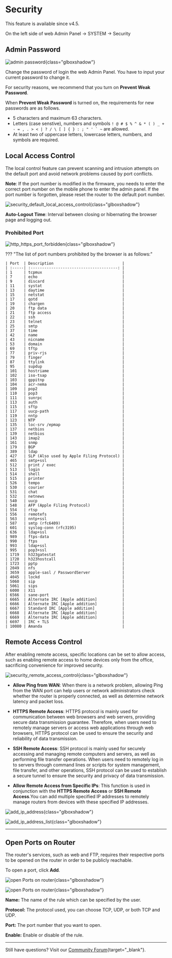 # Security

This feature is available since v4.5.

On the left side of web Admin Panel -> SYSTEM -> Security

## Admin Password

![admin password](https://static.gl-inet.com/docs/router/en/4/interface_guide/security/admin_password.png){class="glboxshadow"}

Change the password of login the web Admin Panel. You have to input your current password to change it.

For security reasons, we recommend that you turn on **Prevent Weak Password**.

When **Prevent Weak Password** is turned on, the requirements for new passwords are as follows.

- 5 characters and maximum 63 characters.
- Letters (case senstive), numbers and symbols `` ! @ # $ % ^ & * ( ) _ + - = , . > < | ? / \ [ ] { } : ; " ' ` ~ `` are allowed.
- At least two of uppercase letters, lowercase letters, numbers, and symbols are required.

## Local Access Control

The local control feature can prevent scanning and intrusion attempts on the default port and avoid network problems caused by port conflicts.

**Note**: If the port number is modified in the firmware, you needs to enter the correct port number on the mobile phone to enter the admin panel. If the port number is forgotten, please reset the router to the default port number.

![security_default_local_access_control](https://static.gl-inet.com/docs/router/en/4/interface_guide/security/security_default_local_access_control.png){class="glboxshadow"}

**Auto-Logout Time**: Interval between closing or hibernating the browser page and logging out.

### Prohibited Port

![http_https_port_forbidden](https://static.gl-inet.com/docs/router/en/4/interface_guide/security/http_https_port_forbidden.png){class="glboxshadow"}

??? "The list of port numbers prohibited by the browser is as follows:"

    | Port  | Description                              |
    | :-----| :--------------------------------------: |
    | 1     | tcpmux                                   |
    | 7     | echo                                     |
    | 9     | discard                                  |
    | 11    | systat                                   |
    | 13    | daytime                                  |
    | 15    | netstat                                  |
    | 17    | qotd                                     |
    | 19    | chargen                                  |
    | 20    | ftp data                                 |
    | 21    | ftp access                               |
    | 22    | ssh                                      |
    | 23    | telnet                                   |
    | 25    | smtp                                     |
    | 37    | time                                     |
    | 42    | name                                     |
    | 43    | nicname                                  |
    | 53    | domain                                   |
    | 69    | tftp                                     |
    | 77    | priv-rjs                                 |
    | 79    | finger                                   |
    | 87    | ttylink                                  |
    | 95    | supdup                                   |
    | 101   | hostriame                                |
    | 102   | iso-tsap                                 |
    | 103   | gppitnp                                  |
    | 104   | acr-nema                                 |
    | 109   | pop2                                     |
    | 110   | pop3                                     |
    | 111   | sunrpc                                   |
    | 113   | auth                                     |
    | 115   | sftp                                     |
    | 117   | uucp-path                                |
    | 119   | nntp                                     |
    | 123   | NTP                                      |
    | 135   | loc-srv /epmap                           |
    | 137   | netbios                                  |
    | 139   | netbios                                  |
    | 143   | imap2                                    |
    | 161   | snmp                                     |
    | 179   | BGP                                      |
    | 389   | ldap                                     |
    | 427   | SLP (Also used by Apple Filing Protocol) |
    | 465   | smtp+ssl                                 |
    | 512   | print / exec                             |
    | 513   | login                                    |
    | 514   | shell                                    |
    | 515   | printer                                  |
    | 526   | tempo                                    |
    | 530   | courier                                  |
    | 531   | chat                                     |
    | 532   | netnews                                  |
    | 540   | uucp                                     |
    | 548   | AFP (Apple Filing Protocol)              |
    | 554   | rtsp                                     |
    | 556   | remotefs                                 |
    | 563   | nntp+ssl                                 |
    | 587   | smtp (rfc6409)                           |
    | 601   | syslog-conn (rfc3195)                    |
    | 636   | ldap+ssl                                 |
    | 989   | ftps-data                                |
    | 990   | ftps                                     |
    | 993   | ldap+ssl                                 |
    | 995   | pop3+ssl                                 |
    | 1719  | h323gatestat                             |
    | 1720  | h323hostcall                             |
    | 1723  | pptp                                     |
    | 2049  | nfs                                      |
    | 3659  | apple-sasl / PasswordServer              |
    | 4045  | lockd                                    |
    | 5060  | sip                                      |
    | 5061  | sips                                     |
    | 6000  | X11                                      |
    | 6566  | sane-port                                |
    | 6665  | Alternate IRC [Apple addition]           |
    | 6666  | Alternate IRC [Apple addition]           |
    | 6667  | Standard IRC [Apple addition]            |
    | 6668  | Alternate IRC [Apple addition]           |
    | 6669  | Alternate IRC [Apple addition]           |
    | 6697  | IRC + TLS                                |
    | 10080 | Amanda                                   |

## Remote Access Control

After enabling remote access, specific locations can be set to allow access, such as enabling remote access to home devices only from the office, sacrificing convenience for improved security.

![security_remote_access_control](https://static.gl-inet.com/docs/router/en/4/interface_guide/security/security_remote_access_control.png){class="glboxshadow"}

- **Allow Ping from WAN**: When there is a network problem, allowing Ping from the WAN port can help users or network administrators check whether the router is properly connected, as well as determine network latency and packet loss.

- **HTTPS Remote Access**: HTTPS protocol is mainly used for communication between web browsers and web servers, providing secure data transmission guarantee. Therefore, when users need to remotely manage servers or access web applications through web browsers, HTTPS protocol can be used to ensure the security and reliability of data transmission.

- **SSH Remote Access**: SSH protocol is mainly used for securely accessing and managing remote computers and servers, as well as performing file transfer operations. When users need to remotely log in to servers through command lines or scripts for system management, file transfer, and other operations, SSH protocol can be used to establish a secure tunnel to ensure the security and privacy of data transmission.

- **Allow Remote Access from Specific IPs**: This function is used in conjunction with the **HTTPS Remote Access** or **SSH Remote Access**.You can add multiple specified IP addresses to remotely manage routers from devices with these specified IP addresses.

![add_ip_address](https://static.gl-inet.com/docs/router/en/4/interface_guide/security/add_ip_address.png){class="glboxshadow"}

![add_ip_address_list](https://static.gl-inet.com/docs/router/en/4/interface_guide/security/add_ip_address_list.png){class="glboxshadow"}

---

## Open Ports on Router

The router's services, such as web and FTP, requires their respective ports to be opened on the router in order to be publicly reachable.

To open a port, click **Add**.

![open Ports on router](https://static.gl-inet.com/docs/router/en/4/interface_guide/security/open_ports_on_router.png){class="glboxshadow"}

![open Ports on router](https://static.gl-inet.com/docs/router/en/4/interface_guide/security/add_new_open_port.png){class="glboxshadow"}

**Name:** The name of the rule which can be specified by the user.

**Protocol:** The protocol used, you can choose TCP, UDP, or both TCP and UDP.

**Port:** The port number that you want to open.

**Enable:** Enable or disable of the rule.

---

Still have questions? Visit our [Community Forum](https://forum.gl-inet.com){target="_blank"}.